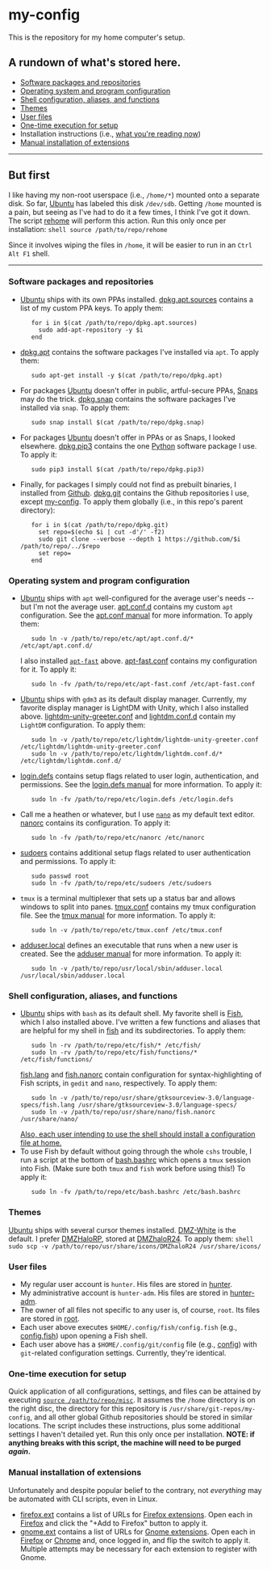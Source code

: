 # my-config
This is the repository for my home computer's setup.
## A rundown of what's stored here.
- [Software packages and repositories](#software-packages-and-repositories)
- [Operating system and program configuration](#operating-system-and-program-configuration)
- [Shell configuration, aliases, and functions](#shell-configuration-aliases-and-functions)
- [Themes](#themes)
- [User files](#user-files)
- [One-time execution for setup](#one-time-execution-for-setup)
- Installation instructions (i.e., [what you're reading now](README.md))
- [Manual installation of extensions](#manual-installation-of-extensions)
---
## But first
I like having my non-root userspace (i.e., `/home/*`) mounted onto a separate disk. So far, [Ubuntu](https://ubuntu.com) has labeled this disk `/dev/sdb`. Getting `/home` mounted is a pain, but seeing as I've had to do it a few times, I think I've got it down. The script [rehome](rehome) will perform this action. Run this only once per installation:
    ```shell
       source /path/to/repo/rehome
    ```

Since it involves wiping the files in `/home`, it will be easier to run in an `Ctrl Alt F1` shell.

---
### Software packages and repositories
- [Ubuntu](https://ubuntu.com) ships with its own PPAs installed. [dpkg.apt.sources](dpkg.apt.sources) contains a list of my custom PPA keys. To apply them:
    ```shell
       for i in $(cat /path/to/repo/dpkg.apt.sources)
         sudo add-apt-repository -y $i
       end
    ```
- [dpkg.apt](dpkg.apt) contains the software packages I've installed via `apt`. To apply them:
    ```shell
       sudo apt-get install -y $(cat /path/to/repo/dpkg.apt)
    ```
- For packages [Ubuntu](https://ubuntu.com) doesn't offer in public, artful-secure PPAs, [Snaps](https://snapcraft.io) may do the trick. [dpkg.snap](dpkg.snap) contains the software packages I've installed via `snap`. To apply them:
    ```shell
       sudo snap install $(cat /path/to/repo/dpkg.snap)
    ```
- For packages [Ubuntu](https://ubuntu.com) doesn't offer in PPAs or as Snaps, I looked elsewhere. [dpkg.pip3](dpkg.pip3) contains the one [Python](https://python.org) software package I use. To apply it:
    ```shell
       sudo pip3 install $(cat /path/to/repo/dpkg.pip3)
    ```
- Finally, for packages I simply could not find as prebuilt binaries, I installed from [Github](https://github.com).  [dpkg.git](dpkg.git) contains the Github repositories I use, except [my-config](#). To apply them globally (i.e., in this repo's parent directory):
    ```shell
       for i in $(cat /path/to/repo/dpkg.git)
         set repo=$(echo $i | cut -d'/' -f2)
         sudo git clone --verbose --depth 1 https://github.com/$i /path/to/repo/../$repo
         set repo=
       end
    ```
### Operating system and program configuration
- [Ubuntu](https://ubuntu.com) ships with `apt` well-configured for the average user's needs -- but I'm not the average user. [apt.conf.d](etc/apt/apt.conf.d) contains my custom `apt` configuration. See the [apt.conf manual](https://linux.die.net/man/5/apt.conf) for more information. To apply them:
    ```shell
       sudo ln -v /path/to/repo/etc/apt/apt.conf.d/* /etc/apt/apt.conf.d/
    ```
    I also installed [`apt-fast`](https://github.com/ilikenwf/apt-fast) above. [apt-fast.conf](etc/apt-fast.conf) contains my configuration for it. To apply it:
    ```shell
       sudo ln -fv /path/to/repo/etc/apt-fast.conf /etc/apt-fast.conf
    ```
- [Ubuntu](https://ubuntu.com) ships with `gdm3` as its default display manager. Currently, my favorite display manager is LightDM with Unity, which I also installed above. [lightdm-unity-greeter.conf](etc/lightdm/lightdm-unity-greeter.conf) and [lightdm.conf.d](etc/lightdm/lightdm.conf.d) contain my `LightDM` configuration. To apply them:
    ```shell
       sudo ln -v /path/to/repo/etc/lightdm/lightdm-unity-greeter.conf /etc/lightdm/lightdm-unity-greeter.conf
       sudo ln -v /path/to/repo/etc/lightdm/lightdm.conf.d/* /etc/lightdm/lightdm.conf.d/
    ```
- [login.defs](etc/login.defs) contains setup flags related to user login, authentication, and permissions. See the [login.defs manual](http://man7.org/linux/man-pages/man5/login.defs.5.html) for more information. To apply it:
    ```shell
       sudo ln -fv /path/to/repo/etc/login.defs /etc/login.defs
    ```
- Call me a heathen or whatever, but I use [`nano`](https://nano-editor.org) as my default text editor. [nanorc](etc/nanorc) contains its configuration. To apply it:
    ```shell
       sudo ln -fv /path/to/repo/etc/nanorc /etc/nanorc
    ```
- [sudoers](etc/sudoers) contains additional setup flags related to user authentication and permissions. To apply it:
    ```shell
       sudo passwd root
       sudo ln -fv /path/to/repo/etc/sudoers /etc/sudoers
    ```
- `tmux` is a terminal multiplexer that sets up a status bar and allows windows to split into panes. [tmux.conf](etc/tmux.conf) contains my tmux configuration file. See the [tmux manual](https://man.openbsd.org/OpenBSD-current/man1/tmux.1) for more information. To apply it:
    ```shell
       sudo ln -v /path/to/repo/etc/tmux.conf /etc/tmux.conf
    ```
- [adduser.local](usr/local/sbin/adduser.local) defines an executable that runs when a new user is created. See the [adduser manual](manpages.ubuntu.com/manpages/artful/man8/adduser) for more information. To apply it:
    ```shell
       sudo ln -v /path/to/repo/usr/local/sbin/adduser.local /usr/local/sbin/adduser.local
    ```
### Shell configuration, aliases, and functions
- [Ubuntu](https://ubuntu.com) ships with `bash` as its default shell. My favorite shell is [Fish](https://fishshell.com), which I also installed above. I've written a few functions and aliases that are helpful for my shell in [fish](etc/fish) and its subdirectories. To apply them:
    ```shell
       sudo ln -rv /path/to/repo/etc/fish/* /etc/fish/
       sudo ln -rv /path/to/repo/etc/fish/functions/* /etc/fish/functions/
    ```
    [fish.lang](usr/share/gtksourceview-3.0/language-specs/fish.lang) and [fish.nanorc](usr/share/nano/fish.nanorc) contain configuration for syntax-highlighting of Fish scripts, in `gedit` and `nano`, respectively. To apply them:
    ```shell
       sudo ln -v /path/to/repo/usr/share/gtksourceview-3.0/language-specs/fish.lang /usr/share/gtksourceview-3.0/language-specs/
       sudo ln -v /path/to/repo/usr/share/nano/fish.nanorc /usr/share/nano/
    ```
    [Also, each user intending to use the shell should install a configuration file at home.](#user)
- To use Fish by default without going through the whole `cshs` trouble, I run a script at the bottom of [bash.bashrc](etc/bash.bashrc) which opens a `tmux` session into Fish. (Make sure both `tmux` and `fish` work before using this!) To apply it:
    ```shell
       sudo ln -fv /path/to/repo/etc/bash.bashrc /etc/bash.bashrc
    ```
### Themes
[Ubuntu](https://ubuntu.com) ships with several cursor themes installed. [DMZ-White](https://gnome-look.org/content/show.php/?content=159847) is the default. I prefer [DMZHaloRP](https://gnome-look.org/p/999745), stored at [DMZhaloR24](usr/share/icons/DMZhaloR24). To apply them:
    ```shell
       sudo scp -v /path/to/repo/usr/share/icons/DMZhaloR24 /usr/share/icons/
    ```
### User files
- My regular user account is `hunter`. His files are stored in [hunter](home/hunter).
- My administrative account is `hunter-adm`. His files are stored in [hunter-adm](home/hunter-adm).
- The owner of all files not specific to any user is, of course, `root`. Its files are stored in [root](root).
- Each user above executes `$HOME/.config/fish/config.fish` (e.g., [config.fish](home/hunter/.config/fish/config.fish)) upon opening a Fish shell.
- Each user above has a `$HOME/.config/git/config` file (e.g., [config](home/hunter/.config/git/config)) with `git`-related configuration settings. Currently, they're identical.
### One-time execution for setup
Quick application of all configurations, settings, and files can be attained by executing [`source /path/to/repo/misc`](misc). It assumes the `/home` directory is on the right disc, the directory for this repository is `/usr/share/git-repos/my-config`, and all other global Github repositories should be stored in similar locations. The script includes these instructions, plus some additional settings I haven't detailed yet. Run this only once per installation. **NOTE:  if anything breaks with this script, the machine will need to be purged _again_.**
### Manual installation of extensions 
Unfortunately and despite popular belief to the contrary, not _everything_ may be automated with CLI scripts, even in Linux.
- [firefox.ext](manual/firefox.ext) contains a list of URLs for [Firefox extensions](https://addons.mozilla.org/firefox/extensions). Open each in [Firefox](file:///usr/bin/firefox) and click the "+Add to Firefox" button to apply it. 
- [gnome.ext](manual/gnome.ext) contains a list of URLs for [Gnome extensions](https://extensions.gnome.org). Open each in [Firefox](file:///usr/bin/firefox) or [Chrome](file:///usr/bin/google-chrome-stable) and, once logged in, and flip the switch to apply it. Multiple attempts may be necessary for each extension to register with Gnome.
